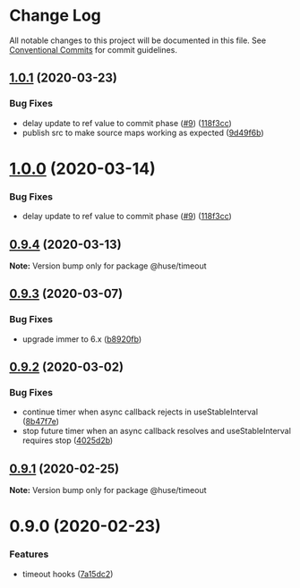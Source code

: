# Change Log

All notable changes to this project will be documented in this file.
See [Conventional Commits](https://conventionalcommits.org) for commit guidelines.

## [1.0.1](https://github.com/ecomfe/react-hooks/compare/@huse/timeout@0.9.3...@huse/timeout@1.0.1) (2020-03-23)


### Bug Fixes

* delay update to ref value to commit phase ([#9](https://github.com/ecomfe/react-hooks/issues/9)) ([118f3cc](https://github.com/ecomfe/react-hooks/commit/118f3cc61a48422b06e3d3652de8c619aed1521e))
* publish src to make source maps working as expected ([9d49f6b](https://github.com/ecomfe/react-hooks/commit/9d49f6b294a445c302f05da958c6e427e7eae669))





# [1.0.0](https://github.com/ecomfe/react-hooks/compare/@huse/timeout@0.9.3...@huse/timeout@1.0.0) (2020-03-14)


### Bug Fixes

* delay update to ref value to commit phase ([#9](https://github.com/ecomfe/react-hooks/issues/9)) ([118f3cc](https://github.com/ecomfe/react-hooks/commit/118f3cc61a48422b06e3d3652de8c619aed1521e))





## [0.9.4](https://github.com/ecomfe/react-hooks/compare/@huse/timeout@0.9.3...@huse/timeout@0.9.4) (2020-03-13)

**Note:** Version bump only for package @huse/timeout





## [0.9.3](https://github.com/ecomfe/react-hooks/compare/@huse/timeout@0.9.2...@huse/timeout@0.9.3) (2020-03-07)


### Bug Fixes

* upgrade immer to 6.x ([b8920fb](https://github.com/ecomfe/react-hooks/commit/b8920fb67a14bd111b543efdcd58b67b8277ba46))





## [0.9.2](https://github.com/ecomfe/react-hooks/compare/@huse/timeout@0.9.1...@huse/timeout@0.9.2) (2020-03-02)


### Bug Fixes

* continue timer when async callback rejects in useStableInterval ([8b47f7e](https://github.com/ecomfe/react-hooks/commit/8b47f7e4ee550f042d9eee42f3f05bcf1dfaf55e))
* stop future timer when an async callback resolves and useStableInterval requires stop ([4025d2b](https://github.com/ecomfe/react-hooks/commit/4025d2bc8e15622689c9dc169977ed14807175d8))





## [0.9.1](https://github.com/ecomfe/react-hooks/compare/@huse/timeout@0.9.0...@huse/timeout@0.9.1) (2020-02-25)

**Note:** Version bump only for package @huse/timeout





# 0.9.0 (2020-02-23)


### Features

* timeout hooks ([7a15dc2](https://github.com/ecomfe/react-hooks/commit/7a15dc27975ac92d66de1f3ab7092a54cbe4f42a))
